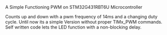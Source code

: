 A Simple Functioning PWM on STM32G431RBT6U Microcontroller

Counts up and down with a pwm frequency of 14ms and a changing duty cycle.
Until now its a simple Version without proper TIMx_PWM commands.
Self written code lets the LED function with a non-blocking delay.
